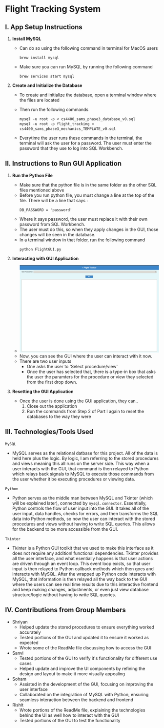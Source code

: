 # Flight Tracking System

## I. App Setup Instructions 

1. **Install MySQL**
   - Can do so using the following command in terminal for MacOS users
     ```
     brew install mysql
     ```
   - Make sure you can run MySQL by running the following command
     ```
     brew services start mysql
     ```
     
2. **Create and Initialize the Database**
   - To create and initialize the database, open a terminal window where the files are located
   - Then run the following commands
   
      ```
      mysql -u root -p < cs4400_sams_phase3_database_v0.sql
      mysql -u root -p flight_tracking < cs4400_sams_phase3_mechanics_TEMPLATE_v0.sql
      ```
   - Everytime the user runs these commands in the terminal, the terminal will ask the user for a password. The user must enter the password that they use to log into SQL Workbench.
## II. Instructions to Run GUI Application

1. **Run the Python File**
   - Make sure that the python file is in the same folder as the other SQL files mentioned above
   - Before you run python file, you must change a line at the top of the file. There will be a line that says :
     ```
     DB_PASSWORD = 'password'
     ```
   - Where it says password, the user must replace it with their own password from SQL Workbench.
   - The user must do this, so when they apply changes in the GUI, those changes will be seen in the database.
   - In a terminal window in that folder, run the following command
     ```
     python FlightGUI.py
     ```
2. **Interacting with GUI Application**
   - ![Flight Tracker GUI](GUI.png)
   - Now, you can see the GUI where the user can interact with it now.
   - There are two user inputs
        - One asks the user to 'Select procedure/view'
        - Once the user has selected that, there is a type-in box that asks the user the paramters for the procedure or view they selected from the first drop down.
  
4. **Resetting the GUI Application**
   - Once the user is done using the GUI application, they can..
     1. Close out the application
     2. Run the commands from Step 2 of Part I again to reset the databases to the way they were

## III. Technologies/Tools Used 

 ```MySQL```
  - MySQL serves as the relational datbase for this project. All of the data is held here plus the logic. By logic, I am referring to the stored procedures and views meaning this all runs on the server side. This way when a user interacts with the GUI, that command is then relayed to Python which relays back signals to MySQL to execute those commands from the user whether it be executing procedures or viewing data.

```Python```
   - Python serves as the middle man between MySQL and Tkinter (which will be explained later), connected by ``` mysql.connector ```. Essentially, Python controls the flow of user input into the GUI. It takes all of the user input, data handles, checks for errors, and then transforms the SQL data into Python methods, so now the user can interact with the stored procedures and views without having to write SQL queries. This allows for the backend to be more accessible from the GUI.

```Tkinter```
   - Tkinter is a Python GUI toolkit that we used to make this interface as it does not require any additionl functional dependencies. Tkinter provides all the user interface, and what esentially happens is that user actions are driven through an event loop. This event loop exists, so that user input is then relayed to Python callback methods which then goes and interacts with MySQL. After the wrapped up Python code interacts with MySQL, that information is then relayed all the way back to the GUI where the users can see real time results due to this interactive frontend and keep making changes, adjustments, or even just view database structure/logic without having to write SQL queries.

## IV. Contributions from Group Members
- Shriyan
     - Helped update the stored procedures to ensure everything worked accurately
     - Tested portions of the GUI and updated it to ensure it worked as expected
     - Wrote some of the ReadMe file discussing how to access the GUI
- Sanvi 
   - Tested portions of the GUI to verify it's functionality for different use cases
   - Helped update and improve the UI components by refining the design and layout to make it more visually appealing
- Soham
  - Assisted in the development of the GUI, focusing on improving the user interface
  - Collaborated on the integration of MySQL with Python, ensuring seamless interaction between the backend and frontend 
- Rishit
   - Wrote portions of the ReadMe file, explaining the technologies behind the UI as well how to interact with the GUI
   - Tested portions of the GUI to test the functionality
